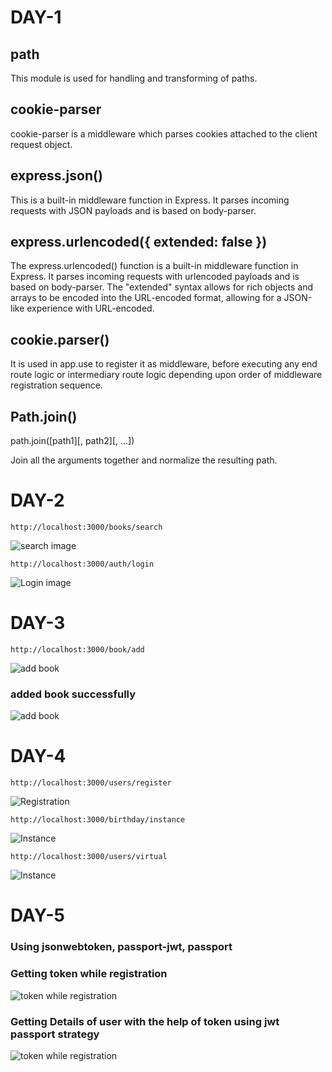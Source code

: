 # DAY-1
## path

This module is used for handling and transforming of paths.

## cookie-parser

cookie-parser is a middleware which parses cookies attached to the client request object.

## express.json()
This is a built-in middleware function in Express. It parses incoming requests with JSON payloads and is based on body-parser.

## express.urlencoded({ extended: false })
The express.urlencoded() function is a built-in middleware function in Express. It parses incoming requests with urlencoded payloads and is based on body-parser. The "extended" syntax allows for rich objects and arrays to be encoded into the URL-encoded format, allowing for a JSON-like experience with URL-encoded.

## cookie.parser()

It is used in app.use to register it as middleware, before executing any end route logic or intermediary route logic depending upon order of middleware registration sequence. 

## Path.join()

path.join([path1][, path2][, ...])

Join all the arguments together and normalize the resulting path.

# DAY-2

`http://localhost:3000/books/search`

![search image](./public/images/img%20(3).png)

`http://localhost:3000/auth/login`

![Login image](./public/images/login.png)

# DAY-3

`http://localhost:3000/book/add`

![add book](./public/images/Screenshot%20(253).png)

### added book successfully

![add book](./public/images/Screenshot%20(254).png)

# DAY-4

`http://localhost:3000/users/register`

![Registration](./public/images/Screenshot%20(255).png)

`http://localhost:3000/birthday/instance`

![Instance](./public/images/Screenshot%20(251).png)

`http://localhost:3000/users/virtual`

![Instance](./public/images/Screenshot%20(252).png)

# DAY-5

### Using jsonwebtoken, passport-jwt, passport

### Getting token while registration

![token while registration](./public/images/img%20(1).png)

### Getting Details of user with the help of token using jwt passport strategy

![token while registration](./public/images/img%20(4).png)











